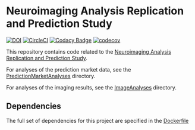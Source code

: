 # Neuroimaging Analysis Replication and Prediction Study

[![DOI](https://zenodo.org/badge/85984198.svg)](https://zenodo.org/badge/latestdoi/85984198) [![CircleCI](https://circleci.com/gh/poldrack/narps.svg?style=svg)](https://circleci.com/gh/poldrack/narps) [![Codacy Badge](https://api.codacy.com/project/badge/Grade/c35f17b180aa4b1e8cbd33b9b1473c3e)](https://www.codacy.com/app/poldrack/narps?utm_source=github.com&amp;utm_medium=referral&amp;utm_content=poldrack/narps&amp;utm_campaign=Badge_Grade) [![codecov](https://codecov.io/gh/poldrack/narps/branch/master/graph/badge.svg)](https://codecov.io/gh/poldrack/narps)


This repository contains code related to the [Neuroimaging Analysis Replication and Prediction Study](http://narps.info).

For analyses of the prediction market data, see the [PredictionMarketAnalyses](PredictionMarketAnalyses) directory.

For analyses of the imaging results, see the [ImageAnalyses](ImageAnalyses) directory.

## Dependencies

The full set of dependencies for this project are specified in the [Dockerfile](ImageAnalyses/Dockerfile)